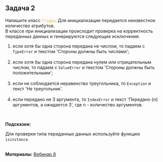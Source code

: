 <html>
<head>
  <meta charset="utf-8" />
  <style>
   .colortext {
    color: orange;
   }
  </style>
 </head>
<h2>Задача 2</h2>
<p>Напишите класс <code><span class="colortext">Trigon</span></code>. 
Для инициализации передается неизвестное количество атрибутов.
<br>В классе при инициализации происходит проверка на корректность переданных данных и 
генерируются следующие исключения:
<ol>
<li>если хотя бы одна сторона передана не числом, 
то падаем с <code>TypeError</code> и текстом 'Стороны должны быть числами';</li>
<br>
<li>если хотя бы одна сторона передана нулем или отрицательным числом, 
то падаем с <code>ValueError</code> и текстом 'Стороны должны быть положительными';</li>
<br>
<li>если не соблюдается неравенство треугольника, то <code>Exception</code> и текст 'Не треугольник'.</li>
<br>
<li>если передано не 3 аргумента, 
то <code>IndexError</code> и текст 'Передано {n} аргументов, а ожидается 3', где n - количество аргументов.</li>
</ol>
<br>
<p><b>Подсказки:</b>
<div class="hint">
<div>Для проверки типа переданных данных используйте 
функцию <code>isinstance</code>.</div>
</div>

<br>
  <p><b>Материалы:</b>
  <a href="https://n.sbis.ru/shared/disk/d00cae89-ef87-4aa5-b600-ca889bddd132">Вебинар 8</a>
<br>
<br>
</html>